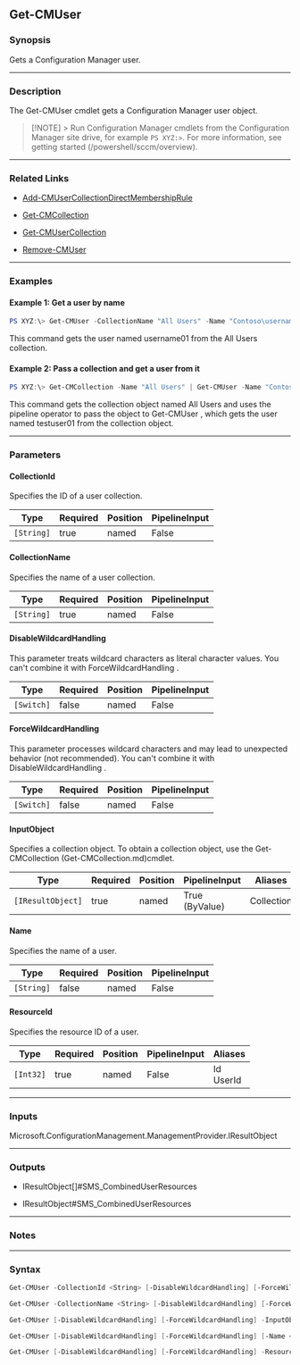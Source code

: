 Get-CMUser
----------




### Synopsis
Gets a Configuration Manager user.



---


### Description

The Get-CMUser cmdlet gets a Configuration Manager user object.



> [!NOTE] > Run Configuration Manager cmdlets from the Configuration Manager site drive, for example `PS XYZ:>`. For more information, see getting started (/powershell/sccm/overview).



---


### Related Links
* [Add-CMUserCollectionDirectMembershipRule](Add-CMUserCollectionDirectMembershipRule)



* [Get-CMCollection](Get-CMCollection)



* [Get-CMUserCollection](Get-CMUserCollection)



* [Remove-CMUser](Remove-CMUser)





---


### Examples
#### Example 1: Get a user by name
```PowerShell
PS XYZ:\> Get-CMUser -CollectionName "All Users" -Name "Contoso\username01"
```
This command gets the user named username01 from the All Users collection.
#### Example 2: Pass a collection and get a user from it
```PowerShell
PS XYZ:\> Get-CMCollection -Name "All Users" | Get-CMUser -Name "Contoso\testuser01"
```
This command gets the collection object named All Users and uses the pipeline operator to pass the object to Get-CMUser , which gets the user named testuser01 from the collection object.


---


### Parameters
#### **CollectionId**

Specifies the ID of a user collection.






|Type      |Required|Position|PipelineInput|
|----------|--------|--------|-------------|
|`[String]`|true    |named   |False        |



#### **CollectionName**

Specifies the name of a user collection.






|Type      |Required|Position|PipelineInput|
|----------|--------|--------|-------------|
|`[String]`|true    |named   |False        |



#### **DisableWildcardHandling**

This parameter treats wildcard characters as literal character values. You can't combine it with ForceWildcardHandling .






|Type      |Required|Position|PipelineInput|
|----------|--------|--------|-------------|
|`[Switch]`|false   |named   |False        |



#### **ForceWildcardHandling**

This parameter processes wildcard characters and may lead to unexpected behavior (not recommended). You can't combine it with DisableWildcardHandling .






|Type      |Required|Position|PipelineInput|
|----------|--------|--------|-------------|
|`[Switch]`|false   |named   |False        |



#### **InputObject**

Specifies a collection object. To obtain a collection object, use the Get-CMCollection (Get-CMCollection.md)cmdlet.






|Type             |Required|Position|PipelineInput |Aliases   |
|-----------------|--------|--------|--------------|----------|
|`[IResultObject]`|true    |named   |True (ByValue)|Collection|



#### **Name**

Specifies the name of a user.






|Type      |Required|Position|PipelineInput|
|----------|--------|--------|-------------|
|`[String]`|false   |named   |False        |



#### **ResourceId**

Specifies the resource ID of a user.






|Type     |Required|Position|PipelineInput|Aliases      |
|---------|--------|--------|-------------|-------------|
|`[Int32]`|true    |named   |False        |Id<br/>UserId|





---


### Inputs
Microsoft.ConfigurationManagement.ManagementProvider.IResultObject





---


### Outputs
* IResultObject[]#SMS_CombinedUserResources


* IResultObject#SMS_CombinedUserResources






---


### Notes




---


### Syntax
```PowerShell
Get-CMUser -CollectionId <String> [-DisableWildcardHandling] [-ForceWildcardHandling] [-Name <String>] [<CommonParameters>]
```
```PowerShell
Get-CMUser -CollectionName <String> [-DisableWildcardHandling] [-ForceWildcardHandling] [-Name <String>] [<CommonParameters>]
```
```PowerShell
Get-CMUser [-DisableWildcardHandling] [-ForceWildcardHandling] -InputObject <IResultObject> [-Name <String>] [<CommonParameters>]
```
```PowerShell
Get-CMUser [-DisableWildcardHandling] [-ForceWildcardHandling] [-Name <String>] [<CommonParameters>]
```
```PowerShell
Get-CMUser [-DisableWildcardHandling] [-ForceWildcardHandling] -ResourceId <Int32> [<CommonParameters>]
```
